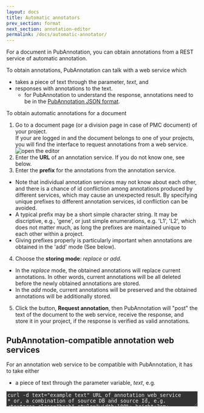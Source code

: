 ```yaml
---
layout: docs
title: Automatic annotators
prev_section: format
next_section: annotation-editor
permalink: /docs/automatic-annotator/
---
```


For a document in PubAnnotation, you can obtain annotations from a REST service of automatic annotation.

To obtain annotations, PubAnnotation can talk with a web service which

* takes a piece of text through the parameter, _text_, and
* responses with annotations to the text.
  * for PubAnnotation to understand the response, annotations need to be in the [PubAnnotation JSON format]({{site.baseurl}}/docs/format/).

To obtain automatic annotations for a document

1. Go to a document page (or a division page in case of PMC document) of your project.<br/>
If your are logged in and the document belongs to one of your projects, you will find the interface to request annotations from a web service.
![open the editor]({{site.baseurl}}/img/obtain_annotation.png)
2. Enter the **URL** of an annotation service. If you do not know one, see below.
3. Enter the **prefix** for the annotations from the annotation service.
  * Note that individual annotation services may not know about each other, and there is a chance of id confliction among annotations produced by different services, which may cause an unexpected result. By specifying unique prefixes to different annotation services, id confliction can be avoided.
  * A typical prefix may be a short simple character string. It may be discriptive, e.g., 'gene', or just simple enumerations, e.g. 'L1', 'L2', which does not matter much, as long the prefixes are maintained unique to each other within a project.
  * Giving prefixes properly is particularly important when annotations are obtained in the 'add' mode (See below).
4. Choose the **storing mode**: _replace_ or _add_.
  * In the _replace_ mode, the obtained annotations will replace current annotations. In other words, current annotations will be all deleted before the newly obtained annotations are stored.
  * In the _add_ mode, current annotations will be preserved and the obtained annotations will be additionally stored. 
5. Click the button, **Request annotation**, then PubAnnotation will "post" the text of the document to the web service, receive the response, and store it in your project, if the response is verified as valid annotations.

## PubAnnotation-compatible annotation web services

For an annotation web service to be compatible with PubAnnotation, it has to take either

* a piece of text through the parameter variable, _text_, e.g.
<textarea class="bash" style="width:100%; height:3em; background-color:#333333; color:#eeeeee">
curl -d text="example text" URL_of_annotation_web_service
* or, a combination of source DB and source Id, e.g.
<textarea class="bash" style="width:100%; height:3em; background-color:#333333; color:#eeeeee">
curl -d sourcedb="PubMed" -d sourceid="123456" URL_of_annotation_web_service

The verb of the request may be either POST (the above examples), or GET (put the option "-G" to the above examples).

In either case, the response has to be annotations encoded in the [PubAnnotation JSON format]({{site.baseurl}}/docs/format/).

## Annotation web service example

[PubDictionaries](http://pubdictionaries.org) is an example of annotation web service which conforms the specification of PubAnnotation. Through its [_REST API_ interface](http://pubdictionaries.org/mapping/text_annotation),
the URL of a dictionary-based text annotation service can be obtained. The URL can then be copied into the input box described above.